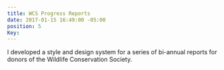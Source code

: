 ```yaml
---
title: WCS Progress Reports
date: 2017-01-15 16:49:00 -05:00
position: 5
Key: 
---
```


I developed a style and design system for a series of bi-annual reports for donors of the Wildlife Conservation Society. 